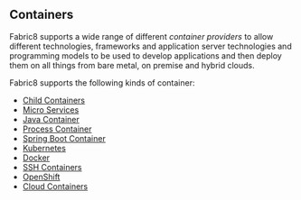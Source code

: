 ## Containers

Fabric8 supports a wide range of different _container providers_ to allow different technologies, frameworks and application server technologies and programming models to be used to develop applications and then deploy them on all things from bare metal, on premise and hybrid clouds.

Fabric8 supports the following kinds of container:

* [Child Containers](http://fabric8.io/gitbook/childContainers.html)
* [Micro Services](http://fabric8.io/gitbook/microServices.html)
* [Java Container](http://fabric8.io/gitbook/javaContainer.html)
* [Process Container](http://fabric8.io/gitbook/processContainer.html)
* [Spring Boot Container](http://fabric8.io/gitbook/springBootContainer.html)
* [Kubernetes](http://fabric8.io/gitbook/kubernetes.html)
* [Docker](http://fabric8.io/gitbook/docker.html)
* [SSH Containers](http://fabric8.io/gitbook/sshContainers.html)
* [OpenShift](http://fabric8.io/gitbook/openshift.html)
* [Cloud Containers](http://fabric8.io/gitbook/cloudContainers.html)
